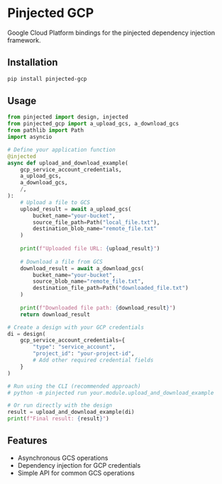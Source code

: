 # Pinjected GCP

Google Cloud Platform bindings for the pinjected dependency injection framework.

## Installation

```bash
pip install pinjected-gcp
```

## Usage

```python
from pinjected import design, injected
from pinjected_gcp import a_upload_gcs, a_download_gcs
from pathlib import Path
import asyncio

# Define your application function
@injected
async def upload_and_download_example(
    gcp_service_account_credentials,
    a_upload_gcs,
    a_download_gcs,
    /,
):
    # Upload a file to GCS
    upload_result = await a_upload_gcs(
        bucket_name="your-bucket",
        source_file_path=Path("local_file.txt"),
        destination_blob_name="remote_file.txt"
    )
    
    print(f"Uploaded file URL: {upload_result}")
    
    # Download a file from GCS
    download_result = await a_download_gcs(
        bucket_name="your-bucket",
        source_blob_name="remote_file.txt",
        destination_file_path=Path("downloaded_file.txt")
    )
    
    print(f"Downloaded file path: {download_result}")
    return download_result

# Create a design with your GCP credentials
di = design(
    gcp_service_account_credentials={
        "type": "service_account",
        "project_id": "your-project-id",
        # Add other required credential fields
    }
)

# Run using the CLI (recommended approach)
# python -m pinjected run your.module.upload_and_download_example

# Or run directly with the design
result = upload_and_download_example(di)
print(f"Final result: {result}")

```

## Features

- Asynchronous GCS operations
- Dependency injection for GCP credentials
- Simple API for common GCS operations

